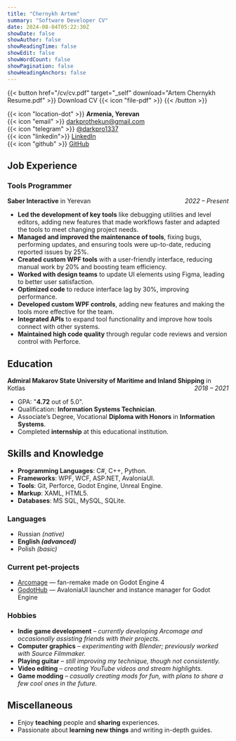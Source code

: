 ```yaml
---
title: "Chernykh Artem"
summary: "Software Developer CV"
date: 2024-08-04T05:22:30Z
showDate: false
showAuthor: false
showReadingTime: false
showEdit: false
showWordCount: false
showPagination: false
showHeadingAnchors: false
---
```

{{< button href="/cv/cv.pdf" target="_self" download="Artem Chernykh Resume.pdf" >}}
Download CV {{< icon "file-pdf" >}}
{{< /button >}}

{{< icon "location-dot" >}} **Armenia, Yerevan**  
{{< icon "email" >}} [darkprothekun@gmail.com](mailto:darkprothekun@gmail.com)  
{{< icon "telegram" >}} [@darkpro1337](https://t.me/darkpro1337)  
{{< icon "linkedin">}} [LinkedIn](https://www.linkedin.com/in/darkpro1337)  
{{< icon "github" >}} [GitHub](https://github.com/DarkPro1337)  

## Job Experience

### Tools Programmer  
**Saber Interactive** in Yerevan <span style="float: right;">*2022 – Present*</span>  
- **Led the development of key tools** like debugging utilities and level editors, adding new features that made workflows faster and adapted the tools to meet changing project needs.
- **Managed and improved the maintenance of tools**, fixing bugs, performing updates, and ensuring tools were up-to-date, reducing reported issues by 25%.
- **Created custom WPF tools** with a user-friendly interface, reducing manual work by 20% and boosting team efficiency.
- **Worked with design teams** to update UI elements using Figma, leading to better user satisfaction.
- **Optimized code** to reduce interface lag by 30%, improving performance.
- **Developed custom WPF controls**, adding new features and making the tools more effective for the team.
- **Integrated APIs** to expand tool functionality and improve how tools connect with other systems.
- **Maintained high code quality** through regular code reviews and version control with Perforce.

## Education

**Admiral Makarov State University of Maritime and Inland Shipping** in Kotlas <span style="float: right;">*2018 – 2021*</span>
* GPA: "**4.72** out of 5.0".
* Qualification: **Information Systems Technician**.
* Associate’s Degree, Vocational **Diploma with Honors** in **Information Systems**.
* Completed **internship** at this educational institution.

## Skills and Knowledge

* **Programming Languages**: C#, C++, Python.
* **Frameworks**: WPF, WCF, ASP.NET, AvaloniaUI.
* **Tools**: Git, Perforce, Godot Engine, Unreal Engine.
* **Markup**: XAML, HTML5.
* **Databases**: MS SQL, MySQL, SQLite.

### Languages
* Russian *(native)*
* **English *(advanced)***
* Polish *(basic)*

### Current pet-projects
* [Arcomage](https://github.com/DarkPro1337/arcomage) — fan-remake made on Godot Engine 4
* [GodotHub](https://github.com/DarkPro1337/GodotHub) — AvaloniaUI launcher and instance manager for Godot Engine

### Hobbies
- **Indie game development** – *currently developing Arcomage and occasionally assisting friends with their projects.*
- **Computer graphics** – *experimenting with Blender; previously worked with Source Filmmaker.*
- **Playing guitar** – *still improving my technique, though not consistently.*
- **Video editing** – *creating YouTube videos and stream highlights.*
- **Game modding** – *casually creating mods for fun, with plans to share a few cool ones in the future.*

## Miscellaneous

- Enjoy **teaching** people and **sharing** experiences.
- Passionate about **learning new things** and writing in-depth guides.